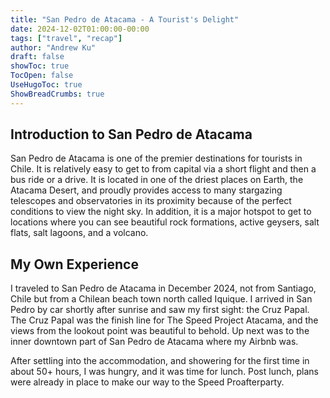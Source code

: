 ```yaml
---
title: "San Pedro de Atacama - A Tourist's Delight"
date: 2024-12-02T01:00:00-00:00
tags: ["travel", "recap"]
author: "Andrew Ku"
draft: false
showToc: true
TocOpen: false
UseHugoToc: true
ShowBreadCrumbs: true
---
```


## Introduction to San Pedro de Atacama
San Pedro de Atacama is one of the premier destinations for tourists in Chile. It is relatively easy to get to from capital via a short flight and then a bus ride or a drive. It is located in one of the driest places on Earth, the Atacama Desert, and proudly provides access to many stargazing telescopes and observatories in its proximity because of the perfect conditions to view the night sky. In addition, it is a major hotspot to get to locations where you can see beautiful rock formations, active geysers, salt flats, salt lagoons, and a volcano. 

## My Own Experience
I traveled to San Pedro de Atacama in December 2024, not from Santiago, Chile but from a Chilean beach town north called Iquique. I arrived in San Pedro by car shortly after sunrise and saw my first sight: the Cruz Papal. The Cruz Papal was the finish line for The Speed Project Atacama, and the views from the lookout point was beautiful to behold. Up next was to the inner downtown part of San Pedro de Atacama where my Airbnb was. 

After settling into the accommodation, and showering for the first time in about 50+ hours, I was hungry, and it was time for lunch. Post lunch, plans were already in place to make our way to the Speed Proafterparty. 